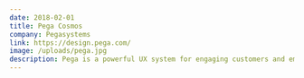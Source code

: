 ```yaml
---
date: 2018-02-01
title: Pega Cosmos
company: Pegasystems
link: https://design.pega.com/
image: /uploads/pega.jpg
description: Pega is a powerful UX system for engaging customers and employees. Pega software solves complex business problems through outcome-based product design.
---
```

